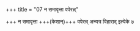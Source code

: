 +++
title = "07 न समावृत्ता वपेरन्न्"

+++
न समावृत्ता +++(केशान्)+++ वपेरन्न् अन्यत्र विहाराद् इत्येके ७